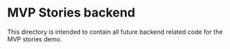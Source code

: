 # MVP Stories backend

This directory is intended to contain all future backend related code for the MVP stories demo.

